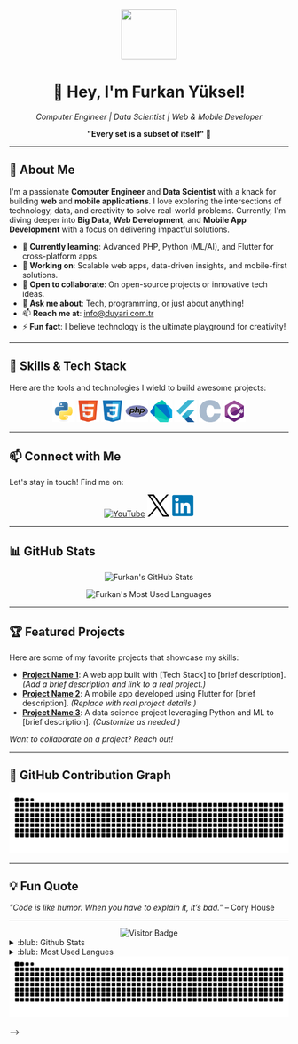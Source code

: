 <div align="center">
  <img src="https://media.giphy.com/media/v1.Y2lkPTc5MGI3NjExZDU2Y2JiOGRlYmIwNWQ1OGIyZDc4NzBkNTM5MDk0NDJkMDMxZDBlYyZjdD1n/1vh1PXneQqN1e/giphy.gif" width="100" height="90">
  <h1>👋 Hey, I'm Furkan Yüksel!</h1>
  <p><em>Computer Engineer | Data Scientist | Web & Mobile Developer</em></p>
  <p><strong>"Every set is a subset of itself" 🧠</strong></p>
</div>

---

## 🚀 About Me
I'm a passionate **Computer Engineer** and **Data Scientist** with a knack for building **web** and **mobile applications**. I love exploring the intersections of technology, data, and creativity to solve real-world problems. Currently, I'm diving deeper into **Big Data**, **Web Development**, and **Mobile App Development** with a focus on delivering impactful solutions.

- 🌱 **Currently learning**: Advanced PHP, Python (ML/AI), and Flutter for cross-platform apps.
- 🔭 **Working on**: Scalable web apps, data-driven insights, and mobile-first solutions.
- 👯 **Open to collaborate**: On open-source projects or innovative tech ideas.
- 💬 **Ask me about**: Tech, programming, or just about anything!
- 📫 **Reach me at**: [info@duyari.com.tr](mailto:info@duyari.com.tr)
- ⚡ **Fun fact**: I believe technology is the ultimate playground for creativity!

---

## 🌟 Skills & Tech Stack
Here are the tools and technologies I wield to build awesome projects:

<p align="center">
  <img src="https://raw.githubusercontent.com/devicons/devicon/master/icons/python/python-original.svg" alt="Python" width="40" height="40" title="Python"/>
  <img src="https://raw.githubusercontent.com/devicons/devicon/master/icons/html5/html5-original.svg" alt="HTML" width="40" height="40" title="HTML"/>
  <img src="https://raw.githubusercontent.com/devicons/devicon/master/icons/css3/css3-original.svg" alt="CSS" width="40" height="40" title="CSS"/>
  <img src="https://raw.githubusercontent.com/devicons/devicon/master/icons/php/php-original.svg" alt="PHP" width="40" height="40" title="PHP"/>
  <img src="https://raw.githubusercontent.com/devicons/devicon/master/icons/dart/dart-original.svg" alt="Dart" width="40" height="40" title="Dart"/>
  <img src="https://raw.githubusercontent.com/devicons/devicon/master/icons/flutter/flutter-original.svg" alt="Flutter" width="40" height="40" title="Flutter"/>
  <img src="https://raw.githubusercontent.com/devicons/devicon/master/icons/c/c-original.svg" alt="C" width="40" height="40" title="C"/>
  <img src="https://raw.githubusercontent.com/devicons/devicon/master/icons/csharp/csharp-original.svg" alt="C#" width="40" height="40" title="C#"/>
</p>

---

## 📫 Connect with Me
Let's stay in touch! Find me on:

<p align="center">
  <a href="https://www.youtube.com/@cengaverfurkan"><img src="https://raw.githubusercontent.com/devicons/devicon/master/icons/youtube/youtube-original.svg" alt="YouTube" width="40" height="40"/></a>
  <a href="https://twitter.com/cengaver_f"><img src="https://raw.githubusercontent.com/devicons/devicon/master/icons/twitter/twitter-original.svg" alt="Twitter" width="40" height="40"/></a>
  <a href="https://www.linkedin.com/in/furkan-y%C3%BCksel-a25961240/"><img src="https://raw.githubusercontent.com/devicons/devicon/master/icons/linkedin/linkedin-original.svg" alt="LinkedIn" width="40" height="40"/></a>
</p>

---

## 📊 GitHub Stats
<p align="center">
  <img src="https://github-readme-stats.vercel.app/api?username=fyt19&show_icons=true&theme=dracula&hide_border=true" alt="Furkan's GitHub Stats" />
</p>
<p align="center">
  <img src="https://github-readme-stats.vercel.app/api/top-langs/?username=fyt19&layout=compact&theme=dracula&hide_border=true" alt="Furkan's Most Used Languages" />
</p>

---

## 🏆 Featured Projects
Here are some of my favorite projects that showcase my skills:

- **[Project Name 1](https://github.com/fyt19/project1)**: A web app built with [Tech Stack] to [brief description]. *(Add a brief description and link to a real project.)*
- **[Project Name 2](https://github.com/fyt19/project2)**: A mobile app developed using Flutter for [brief description]. *(Replace with real project details.)*
- **[Project Name 3](https://github.com/fyt19/project3)**: A data science project leveraging Python and ML to [brief description]. *(Customize as needed.)*

*Want to collaborate on a project? Reach out!*

---

## 🐍 GitHub Contribution Graph
<p align="center">
  <img src="https://raw.githubusercontent.com/fyt19/fyt19/output/github-contribution-grid-snake.svg" alt="GitHub Contribution Snake" />
</p>

---

## 💡 Fun Quote
*"Code is like humor. When you have to explain it, it’s bad."* – Cory House

---

<div align="center">
  <img src="https://visitor-badge.laobi.icu/badge?page_id=fyt19.fyt19" alt="Visitor Badge"/>
</div>

<!--
<img src = "https://media.giphy.com/media/v1.Y2lkPTc5MGI3NjExZDU2Y2JiOGRlYmIwNWQ1OGIyZDc4NzBkNTM5MDk0NDJkMDMxZDBlYyZjdD1n/1vh1PXneQqN1e/giphy.gif" align="right" width="100" height="90">

### Hi there, I'm Furkan. :blush:

## Computer Engineering | Data Scienist | Web Developer | Mobile App Developer

<font color = "blue">Every set is a Subset of it self</font>

### Reach out to me

[<img width="22" src="https://unpkg.com/simple-icons@v4/icons/youtube.svg" align=left />][youtube] [<img width="22" src="https://unpkg.com/simple-icons@v4/icons/twitter.svg" align=left />][twitter] [<img width="22" src="https://unpkg.com/simple-icons@v4/icons/linkedin.svg" align=left />][linkedin]

<br />
<br />

### Teach I use
<img src="https://raw.githubusercontent.com/github/explore/80688e429a7d4ef2fca1e82350fe8e3517d3494d/topics/python/python.png" width ="25" height="25"> <img src="https://raw.githubusercontent.com/github/explore/80688e429a7d4ef2fca1e82350fe8e3517d3494d/topics/html/html.png" width ="25" height="25"> <img src="https://raw.githubusercontent.com/github/explore/80688e429a7d4ef2fca1e82350fe8e3517d3494d/topics/css/css.png" width ="25" height="25"> <img src="https://raw.githubusercontent.com/github/explore/80688e429a7d4ef2fca1e82350fe8e3517d3494d/topics/php/php.png" width ="25" height="25"> <img src="https://raw.githubusercontent.com/github/explore/80688e429a7d4ef2fca1e82350fe8e3517d3494d/topics/dart/dart.png" width ="25" height="25"> <img src="https://raw.githubusercontent.com/github/explore/80688e429a7d4ef2fca1e82350fe8e3517d3494d/topics/flutter/flutter.png" width ="25" height="25"> <img src="https://raw.githubusercontent.com/github/explore/f3e22f0dca2be955676bc70d6214b95b13354ee8/topics/c/c.png" width ="25" height="25"> <img src="https://raw.githubusercontent.com/github/explore/f3e22f0dca2be955676bc70d6214b95b13354ee8/topics/csharp/csharp.png" width ="25" height="25"> <!-- <img src="https://raw.githubusercontent.com/github/explore/f3e22f0dca2be955676bc70d6214b95b13354ee8/topics/unity/unity.png" width ="25" height="25"> -->





<details>
<summary>:blub: Github Stats</summary>
<img src="https://github-readme-stats.vercel.app/api?username=fyt19&theme=dark"> <!-- dark, radical, merko, gruvbox, tokyonight, onedark, cobalt, synthwave, highcontrast, dracula  -->
</details>


<details>
<summary>:blub: Most Used Langues</summary>
<img src="https://github-readme-stats.vercel.app/api/top-langs/?username=fyt19&&layout=compact"> 
</details>

[youtube]: https://www.youtube.com/@cengaverfurkan
[twitter]: https://twitter.com/cengaver_f
[linkedin]: https://www.linkedin.com/in/furkan-y%C3%BCksel-a25961240/

<picture>
  <source media="(prefers-color-scheme: dark)" srcset="https://raw.githubusercontent.com/fyt19/fyt19/output/github-contribution-grid-snake-dark.svg">
  <source media="(prefers-color-scheme: light)" srcset="https://raw.githubusercontent.com/fyt19/fyt19/output/github-contribution-grid-snake.svg">
  <img alt="github contribution grid snake animation" src="https://raw.githubusercontent.com/fyt19/fyt19/output/github-contribution-grid-snake.svg">
</picture>

-->

<!--



### Hi there 👋
- 🔭 I’m currently working on web, big data and mobile.
- 🌱 I’m currently learning PHP, Python and Flutter.
- 👯 I’m looking to collaborate on ...
- 🤔 I’m looking for help with everything.
- 💬 Ask me about everything.
- 📫 How to reach me: info@duyari.com.tr
- 😄 Pronouns: ...
- ⚡ Fun fact: technology




**fyt19/fyt19** is a ✨ _special_ ✨ repository because its `README.md` (this file) appears on your GitHub profile.

Here are some ideas to get you started:

- 🔭 I’m currently working on web, big data and mobile.
- 🌱 I’m currently learning PHP, Python and Flutter.
- 👯 I’m looking to collaborate on ...
- 🤔 I’m looking for help with everything.
- 💬 Ask me about everything.
- 📫 How to reach me: info@duyari.com.tr
- 😄 Pronouns: ...
- ⚡ Fun fact: technology
-->

